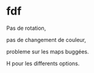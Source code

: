 fdf
===
Pas de rotation,

pas de changement de couleur,

probleme sur les maps buggées.



H pour les differents options.

